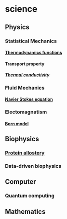 # science

## Physics
### Statistical Mechanics
#### [Thermodynamics functions](thermodynamic_functions.md)
####  Transport property
##### [Thermal conductivity](thermal_conductivity.md)

###  Fluid Mechanics
#### [Navier Stokes equation](navier_stokes_equation.md)
### Electomagnatism
#### [Born model](Born_model.md)

## Biophysics
### [Protein allostery](protein_allostery.md)
###  Data-driven biophysics

## Computer
###  Quantum computing

## Mathematics
